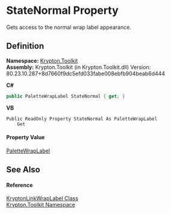 # StateNormal Property


Gets access to the normal wrap label appearance.



## Definition
**Namespace:** <a href="79d2eac2-21f4-54ff-7552-b20c33c30600.md">Krypton.Toolkit</a>  
**Assembly:** Krypton.Toolkit (in Krypton.Toolkit.dll) Version: 80.23.10.287+8d7660f9dc5efd033fabe008ebfb904beab6d444

**C#**
``` C#
public PaletteWrapLabel StateNormal { get; }
```
**VB**
``` VB
Public ReadOnly Property StateNormal As PaletteWrapLabel
	Get
```



#### Property Value
<a href="d3b33e20-cec0-c93a-e46c-01950f36de47.md">PaletteWrapLabel</a>

## See Also


#### Reference
<a href="4658dacc-0d47-1844-78c6-3bbeca5c9472.md">KryptonLinkWrapLabel Class</a>  
<a href="79d2eac2-21f4-54ff-7552-b20c33c30600.md">Krypton.Toolkit Namespace</a>  

